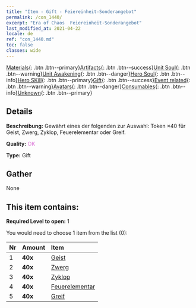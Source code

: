 ```yaml
---
title: "Item - Gift - Feiereinheit-Sonderangebot"
permalink: /con_1440/
excerpt: "Era of Chaos  Feiereinheit-Sonderangebot"
last_modified_at: 2021-04-22
locale: de
ref: "con_1440.md"
toc: false
classes: wide
---
```

 [Materials](/ItemsDE/){: .btn .btn--primary}[Artifacts](/ItemsDE/Artifacts/){: .btn .btn--success}[Unit Soul](/ItemsDE/UnitSoul/){: .btn .btn--warning}[Unit Awakening](/ItemsDE/UnitAwakening/){: .btn .btn--danger}[Hero Soul](/ItemsDE/HeroSoul/){: .btn .btn--info}[Hero SKill](/ItemsDE/HeroSkill/){: .btn .btn--primary}[Gift](/ItemsDE/Gift/){: .btn .btn--success}[Event related](/ItemsDE/Events/){: .btn .btn--warning}[Avatars](/ItemsDE/Avatars/){: .btn .btn--danger}[Consumables](/ItemsDE/Consumables/){: .btn .btn--info}[Unknown](/ItemsDE/Unknown/){: .btn .btn--primary}

## Details
 **Beschreibung:** Gewährt eines der folgenden zur Auswahl: Token ×40 für Geist, Zwerg, Zyklop, Feuerelementar oder Greif.

 **Quality:** <span style="color: #DA70D6">OK</span>

 **Type:** Gift

## Gather

  None

## This item contains:

 **Required Level to open:** 1

 You would need to choose 1 item from the list (0):

  | Nr | Amount |     Item    |
  |:---|:-------|:------------|
  | 1 |  **40x** | [Geist](/de/Items/unt_210/) |  | 
  | 2 |  **40x** | [Zwerg](/de/Items/unt_200/) |  | 
  | 3 |  **40x** | [Zyklop](/de/Items/unt_222/) |  | 
  | 4 |  **40x** | [Feuerelementar](/de/Items/unt_265/) |  | 
  | 5 |  **40x** | [Greif](/de/Items/unt_192/) |  | 
